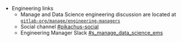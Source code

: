 - Engineering links
  - Manage and Data Science engineering discussion are located at [`gitlab-org/manage/engineering-managers`](https://gitlab.com/gitlab-org/manage/engineering-managers)
  - Social channel [#pikachus-social](https://gitlab.slack.com/archives/GSEL4S98S)
  - Engineering Manager Slack [#s_manage_data_science_ems](https://gitlab.slack.com/archives/C01VAATSWNP)
